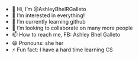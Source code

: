 - 👋 Hi, I’m @AshleyBhelRGalleto
- 👀 I’m interested in everything!
- 🌱 I’m currently learning github
- 💞️ I’m looking to collaborate on many more people
- 📫 How to reach me, FB: Ashley Bhel Galleto
- 😄 Pronouns: she her
- ⚡ Fun fact: I have a hard time learning CS

<!---
AshleyBhelRGalleto/AshleyBhelRGalleto is a ✨ special ✨ repository because its `README.md` (this file) appears on your GitHub profile.
You can click the Preview link to take a look at your changes.
--->

